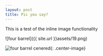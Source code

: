 ```yaml
---
layout: post
title: Pic you say?
---
```


This is a test of the inline image functionality 

![four barrel]({{ site.url }}assets/19.png)


![four barrel cenered]({{site.url}}assets/19.png){: .center-image}
